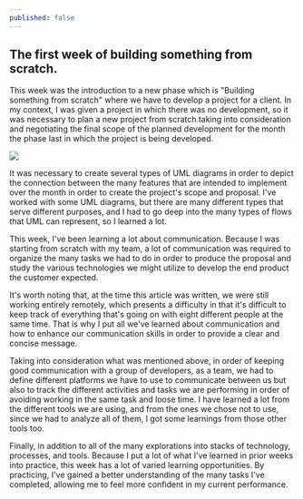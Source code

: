 ```yaml
---
published: false
---
```

## The first week of building something from scratch.

This week was the introduction to a new phase which is "Building something from scratch" where we have to develop a project for a client. In my context, I was given a project in which there was no development, so it was necessary to plan a new project from scratch taking into consideration and negotiating the final scope of the planned development for the month the phase last in which the project is being developed.  

![]({{site.baseurl}}/https://i.ibb.co/WFx1mw3/Hypotesis-1.png)

It was necessary to create several types of UML diagrams in order to depict the connection between the many features that are intended to implement over the month in order to create the project's scope and proposal. I've worked with some UML diagrams, but there are many different types that serve different purposes, and I had to go deep into the many types of flows that UML can represent, so I learned a lot.  

This week, I've been learning a lot about communication. Because I was starting from scratch with my team, a lot of communication was required to organize the many tasks we had to do in order to produce the proposal and study the various technologies we might utilize to develop the end product the customer expected.  

It's worth noting that, at the time this article was written, we were still working entirely remotely, which presents a difficulty in that it's difficult to keep track of everything that's going on with eight different people at the same time. That is why I put all we've learned about communication and how to enhance our communication skills in order to provide a clear and concise message.  

Taking into consideration what was mentioned above, in order of keeping good communication with a group of developers, as a team, we had to define different platforms we have to use to communicate between us but also to track the different activities and tasks we are performing in order of avoiding working in the same task and loose time. I have learned a lot from the different tools we are using, and from the ones we chose not to use, since we had to analyze all of them, I got some learnings from those other tools too.  

Finally, in addition to all of the many explorations into stacks of technology, processes, and tools. Because I put a lot of what I've learned in prior weeks into practice, this week has a lot of varied learning opportunities. By practicing, I've gained a better understanding of the many tasks I've completed, allowing me to feel more confident in my current performance.

